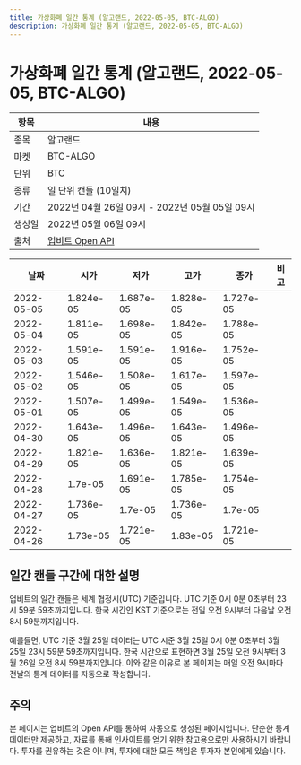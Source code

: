 ```yaml
---
title: 가상화폐 일간 통계 (알고랜드, 2022-05-05, BTC-ALGO)
description: 가상화폐 일간 통계 (알고랜드, 2022-05-05, BTC-ALGO)
---
```



가상화폐 일간 통계 (알고랜드, 2022-05-05, BTC-ALGO)
===

|항목|내용|
|--|--|
|종목|알고랜드|
|마켓|BTC-ALGO|
|단위|BTC|
|종류|일 단위 캔들 (10일치)|
|기간|2022년 04월 26일 09시 - 2022년 05월 05일 09시|
|생성일|2022년 05월 06일 09시|
|출처|[업비트 Open API](https://docs.upbit.com)|


|날짜|시가|저가|고가|종가|비고|
|--|--|--|--|--|--|
|2022-05-05|1.824e-05|1.687e-05|1.828e-05|1.727e-05|    |
|2022-05-04|1.811e-05|1.698e-05|1.842e-05|1.788e-05|    |
|2022-05-03|1.591e-05|1.591e-05|1.916e-05|1.752e-05|    |
|2022-05-02|1.546e-05|1.508e-05|1.617e-05|1.597e-05|    |
|2022-05-01|1.507e-05|1.499e-05|1.549e-05|1.536e-05|    |
|2022-04-30|1.643e-05|1.496e-05|1.643e-05|1.496e-05|    |
|2022-04-29|1.821e-05|1.636e-05|1.821e-05|1.639e-05|    |
|2022-04-28|1.7e-05|1.691e-05|1.785e-05|1.754e-05|    |
|2022-04-27|1.736e-05|1.7e-05|1.736e-05|1.7e-05|    |
|2022-04-26|1.73e-05|1.721e-05|1.83e-05|1.721e-05|    |


일간 캔들 구간에 대한 설명
---


업비트의 일간 캔들은 세계 협정시(UTC) 기준입니다. 
UTC 기준 0시 0분 0초부터 23시 59분 59초까지입니다. 
한국 시간인 KST 기준으로는 전일 오전 9시부터 다음날 오전 8시 59분까지입니다. 


예를들면, UTC 기준 3월 25일 데이터는 UTC 시준 3월 25일 0시 0분 0초부터 3월 25일 23시 59분 59초까지입니다. 
한국 시간으로 표현하면 3월 25일 오전 9시부터 3월 26일 오전 8시 59분까지입니다. 
이와 같은 이유로 본 페이지는 매일 오전 9시마다 전날의 통계 데이터를 자동으로 작성합니다. 


주의
---


본 페이지는 업비트의 Open API를 통하여 자동으로 생성된 페이지입니다. 
단순한 통계 데이터만 제공하고, 자료를 통해 인사이트를 얻기 위한 참고용으로만 사용하시기 바랍니다. 
투자를 권유하는 것은 아니며, 투자에 대한 모든 책임은 투자자 본인에게 있습니다. 
